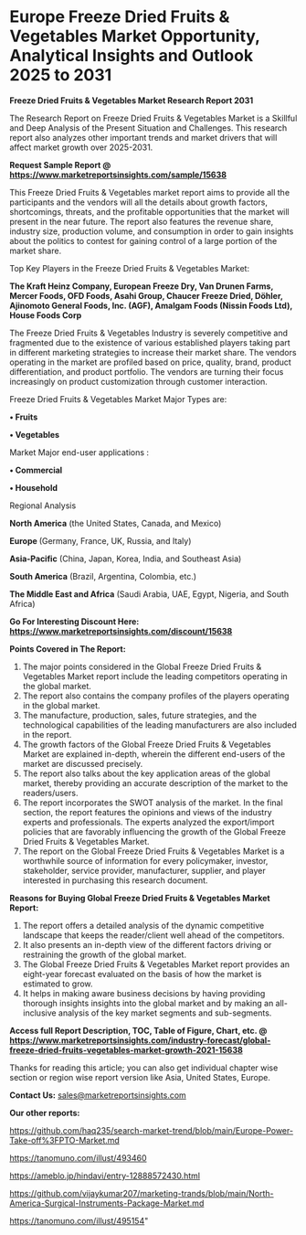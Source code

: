 # Europe Freeze Dried Fruits & Vegetables Market Opportunity, Analytical Insights and Outlook 2025 to 2031

<strong>Freeze Dried Fruits & Vegetables Market Research Report 2031</strong>

The Research Report on Freeze Dried Fruits & Vegetables Market is a Skillful and Deep Analysis of the Present Situation and Challenges. This research report also analyzes other important trends and market drivers that will affect market growth over 2025-2031.

<strong>Request Sample Report @ <a href=https://www.marketreportsinsights.com/sample/15638>https://www.marketreportsinsights.com/sample/15638</a></strong>

This Freeze Dried Fruits & Vegetables market report aims to provide all the participants and the vendors will all the details about growth factors, shortcomings, threats, and the profitable opportunities that the market will present in the near future. The report also features the revenue share, industry size, production volume, and consumption in order to gain insights about the politics to contest for gaining control of a large portion of the market share.

Top Key Players in the Freeze Dried Fruits & Vegetables Market:

<strong>The Kraft Heinz Company, European Freeze Dry, Van Drunen Farms, Mercer Foods, OFD Foods, Asahi Group, Chaucer Freeze Dried, Döhler, Ajinomoto General Foods, Inc. (AGF), Amalgam Foods (Nissin Foods Ltd), House Foods Corp</strong>

The Freeze Dried Fruits & Vegetables Industry is severely competitive and fragmented due to the existence of various established players taking part in different marketing strategies to increase their market share. The vendors operating in the market are profiled based on price, quality, brand, product differentiation, and product portfolio. The vendors are turning their focus increasingly on product customization through customer interaction.

Freeze Dried Fruits & Vegetables Market Major Types are:

<strong>• Fruits

• Vegetables</strong>

Market Major end-user applications :

<strong>• Commercial

• Household</strong>

Regional Analysis

</u><strong><b>North America</b></strong> (the United States, Canada, and Mexico)

<strong><b>Europe </b></strong>(Germany, France, UK, Russia, and Italy)

<strong><b>Asia-Pacific</b></strong> (China, Japan, Korea, India, and Southeast Asia)

<strong><b>South America</b></strong> (Brazil, Argentina, Colombia, etc.)

<strong><b>The Middle East and Africa</b></strong> (Saudi Arabia, UAE, Egypt, Nigeria, and South Africa)

<strong>Go For Interesting Discount Here: <a href=https://www.marketreportsinsights.com/discount/15638>https://www.marketreportsinsights.com/discount/15638</a></strong>

<strong>Points Covered in The Report:</strong>
<ol>
  <li>The major points considered in the Global Freeze Dried Fruits & Vegetables Market report include the leading competitors operating in the global market.</li>
  <li>The report also contains the company profiles of the players operating in the global market.</li>
  <li>The manufacture, production, sales, future strategies, and the technological capabilities of the leading manufacturers are also included in the report.</li>
  <li>The growth factors of the Global Freeze Dried Fruits & Vegetables Market are explained in-depth, wherein the different end-users of the market are discussed precisely.</li>
  <li>The report also talks about the key application areas of the global market, thereby providing an accurate description of the market to the readers/users.</li>
  <li>The report incorporates the SWOT analysis of the market. In the final section, the report features the opinions and views of the industry experts and professionals. The experts analyzed the export/import policies that are favorably influencing the growth of the Global Freeze Dried Fruits & Vegetables Market.</li>
  <li>The report on the Global Freeze Dried Fruits & Vegetables Market is a worthwhile source of information for every policymaker, investor, stakeholder, service provider, manufacturer, supplier, and player interested in purchasing this research document.</li>
</ol>
<strong>Reasons for Buying Global Freeze Dried Fruits & Vegetables Market Report:</strong>

<ol>
  <li>The report offers a detailed analysis of the dynamic competitive landscape that keeps the reader/client well ahead of the competitors.</li>
  <li>It also presents an in-depth view of the different factors driving or restraining the growth of the global market.</li>
  <li>The Global Freeze Dried Fruits & Vegetables Market report provides an eight-year forecast evaluated on the basis of how the market is estimated to grow.</li>
  <li>It helps in making aware business decisions by having providing thorough insights insights into the global market and by making an all-inclusive analysis of the key market segments and sub-segments.</li>
</ol>
<strong>Access full Report Description, TOC, Table of Figure, Chart, etc. @ <a href=https://www.marketreportsinsights.com/industry-forecast/global-freeze-dried-fruits-vegetables-market-growth-2021-15638>https://www.marketreportsinsights.com/industry-forecast/global-freeze-dried-fruits-vegetables-market-growth-2021-15638</a></strong>


Thanks for reading this article; you can also get individual chapter wise section or region wise report version like Asia, United States, Europe.

<strong>Contact Us:</strong>
sales@marketreportsinsights.com

<strong>Our other reports:</strong>

<a href=https://github.com/haq235/search-market-trend/blob/main/Europe-Power-Take-off%3FPTO-Market.md>https://github.com/haq235/search-market-trend/blob/main/Europe-Power-Take-off%3FPTO-Market.md</a>

<a href=https://tanomuno.com/illust/493460>https://tanomuno.com/illust/493460</a>

<a href=https://ameblo.jp/hindavi/entry-12888572430.html>https://ameblo.jp/hindavi/entry-12888572430.html</a>

<a href=https://github.com/vijaykumar207/marketing-trands/blob/main/North-America-Surgical-Instruments-Package-Market.md>https://github.com/vijaykumar207/marketing-trands/blob/main/North-America-Surgical-Instruments-Package-Market.md</a>

<a href=https://tanomuno.com/illust/495154>https://tanomuno.com/illust/495154</a>"
